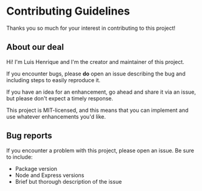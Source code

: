 # Contributing Guidelines

Thanks you so much for your interest in contributing to this project!

## About our deal

Hi! I'm Luis Henrique and I'm the creator and maintainer of this project.

If you encounter bugs, please **do** open an issue describing the bug and including steps to easily reproduce it.

If you have an idea for an enhancement, go ahead and share it via an issue, but please don't expect a timely response.

This project is MIT-licensed, and this means that you can implement and use whatever enhancements you'd like.

## Bug reports

If you encounter a problem with this project, please open an issue. Be sure to include:

- Package version
- Node and Express versions
- Brief but thorough description of the issue